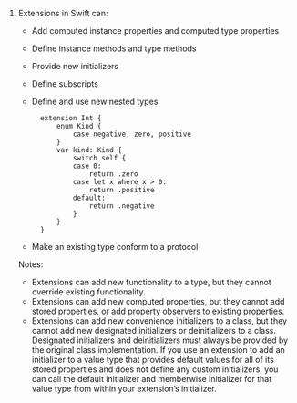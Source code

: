1. Extensions in Swift can:

    - Add computed instance properties and computed type properties
    - Define instance methods and type methods
    - Provide new initializers
    - Define subscripts
    - Define and use new nested types

            extension Int {
                enum Kind {
                    case negative, zero, positive
                }
                var kind: Kind {
                    switch self {
                    case 0:
                        return .zero
                    case let x where x > 0:
                        return .positive
                    default:
                        return .negative
                    }
                }
            }
    - Make an existing type conform to a protocol

    Notes:

     - Extensions can add new functionality to a type, but they cannot override existing functionality.
     - Extensions can add new computed properties, but they cannot add stored properties, or add property observers to existing properties.
     - Extensions can add new convenience initializers to a class, but they cannot add new designated initializers or deinitializers to a class. Designated initializers and deinitializers must always be provided by the original class implementation. If you use an extension to add an initializer to a value type that provides default values for all of its stored properties and does not define any custom initializers, you can call the default initializer and memberwise initializer for that value type from within your extension’s initializer.